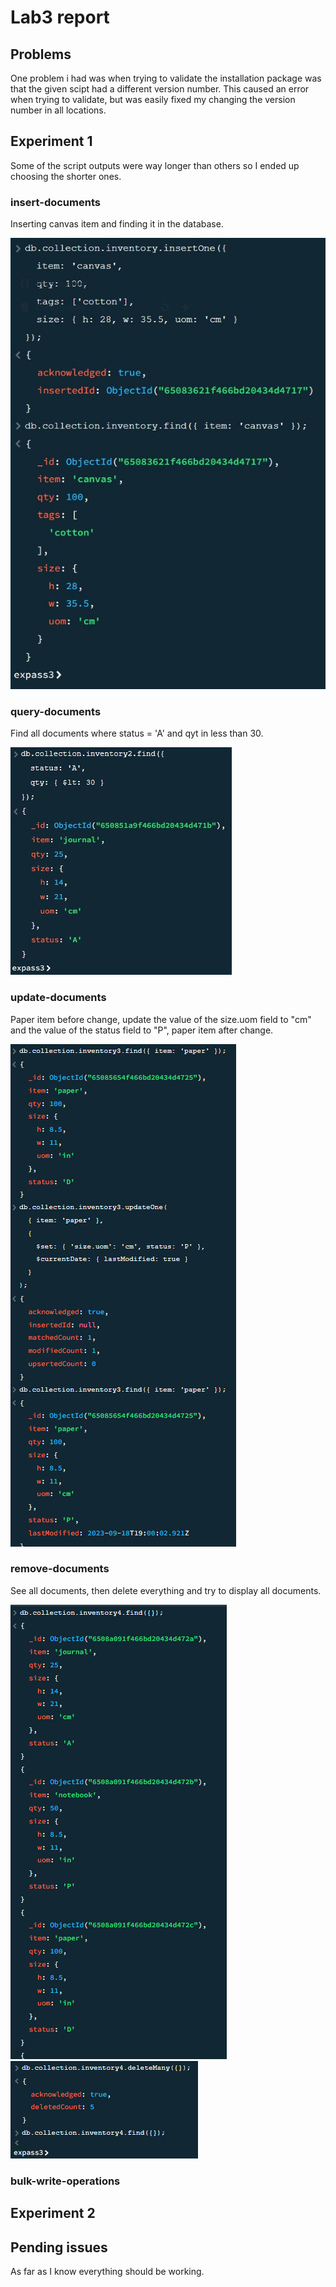 # Lab3 report


## Problems
One problem i had was when trying to validate the installation package was that the given scipt had a different version number. This caused an error when trying to validate, but was easily fixed my changing the version number in all locations.


## Experiment 1
Some of the script outputs were way longer than others so I ended up choosing the shorter ones.
### insert-documents
Inserting canvas item and finding it in the database.

![](image-3.png)

### query-documents
Find all documents where status = 'A' and qyt in less than 30.

![](image-4.png)

### update-documents
Paper item before change, update the value of the size.uom field to "cm" and the value of the status field to "P", paper item after change.

![](image-5.png)

### remove-documents
See all documents, then delete everything and try to display all documents.

![](image-6.png)
![](image-7.png)

### bulk-write-operations


## Experiment 2


## Pending issues
As far as I know everything should be working.

